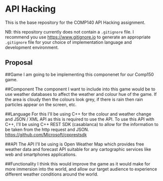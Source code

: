 # API Hacking
This is the base repository for the COMP140 API Hacking assignment.

NB: this repository currently does not contain a `.gitignore` file. I recommend you use https://www.gitignore.io to generate an appropriate `.gitignore` file for your choice of implementation language and development environment.

## Proposal
##Game
I am going to be implementing this componenet for our Comp150 game.

##Component
The component I want to include into this game would be to use weather databases to affect the weather and colour hue of the game. If the area is cloudy then the colours look grey, if there is rain then rain particles appear on the screen, etc.

##Language
For this I'll be using C++ for the colour and weather change and JSON / XML API as this is required to use the API. To use this API with C++, I'll be using C++ REST SDK (casablanca) to allow for the information to be taken from the http request and JSON.
https://github.com/Microsoft/cpprestsdk

##API
The API I'll be using is Open Weather Map which provides free weather data and forecast API suitable for any cartographic services like web and smartphones applications.

##Functionality
I think this would improve the game as it would make for more immersion into the world, and allow our target audience to experience different weather conditions around the world.
